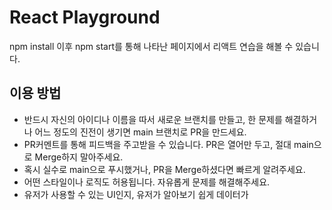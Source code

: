 # React Playground

npm install 이후 npm start를 통해 나타난 페이지에서 리액트 연습을 해볼 수 있습니다.

## 이용 방법

* 반드시 자신의 아이디나 이름을 따서 새로운 브랜치를 만들고, 한 문제를 해결하거나 어느 정도의 진전이 생기면 main 브랜치로 PR을 만드세요.
* PR커멘트를 통해 피드백을 주고받을 수 있습니다. PR은 열어만 두고, 절대 main으로 Merge하지 말아주세요.
* 혹시 실수로 main으로 푸시했거나, PR을 Merge하셨다면 빠르게 알려주세요.
* 어떤 스타일이나 로직도 허용됩니다. 자유롭게 문제를 해결해주세요.
* 유저가 사용할 수 있는 UI인지, 유저가 알아보기 쉽게 데이터가 